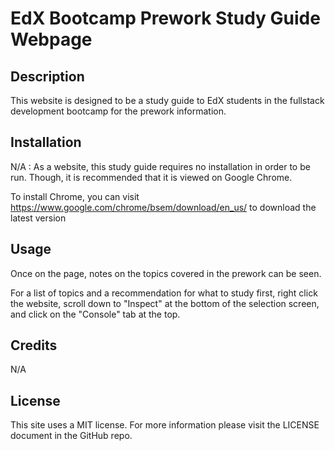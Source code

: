 # EdX Bootcamp Prework Study Guide Webpage

## Description

This website is designed to be a study guide to EdX students in the fullstack development bootcamp for the prework information.

## Installation

N/A : As a website, this study guide requires no installation in order to be run. Though, it is recommended that it is viewed on Google Chrome. 

To install Chrome, you can visit https://www.google.com/chrome/bsem/download/en_us/ to download the latest version

## Usage

Once on the page, notes on the topics covered in the prework can be seen.

For a list of topics and a recommendation for what to study first, right click the website, scroll down to "Inspect" at the bottom of the selection screen, and click on the "Console" tab at the top.

## Credits

N/A

## License

This site uses a MIT license. For more information please visit the LICENSE document in the GitHub repo.


